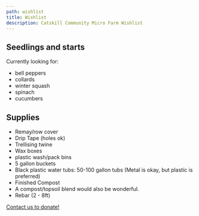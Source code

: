 ```yaml
---
path: wishlist
title: Wishlist
description: Catskill Community Micro Farm Wishlist
---
```

## Seedlings and starts

Currently looking for:

* bell peppers
* collards 
* winter squash
* spinach
* cucumbers

## Supplies

* Remay/row cover
* Drip Tape (holes ok)
* Trellising twine
* Wax boxes
* plastic wash/pack bins
* 5 gallon buckets
* Black plastic water tubs: 50-100 gallon tubs (Metal is okay, but plastic is preferred)
* Finished Compost 
* A compost/topsoil blend would also be wonderful. 
* Rebar (2 - 8ft)

[Contact us to donate!](mailto:info@ccmicrofarm.org)
